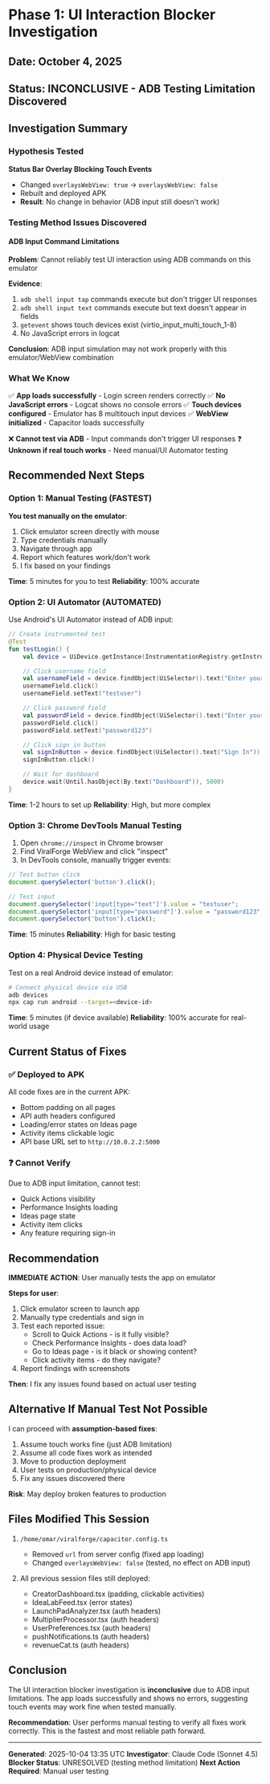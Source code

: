 # Phase 1: UI Interaction Blocker Investigation

## Date: October 4, 2025
## Status: INCONCLUSIVE - ADB Testing Limitation Discovered

## Investigation Summary

### Hypothesis Tested
**Status Bar Overlay Blocking Touch Events**
- Changed `overlaysWebView: true` → `overlaysWebView: false`
- Rebuilt and deployed APK
- **Result**: No change in behavior (ADB input still doesn't work)

### Testing Method Issues Discovered

#### ADB Input Command Limitations
**Problem**: Cannot reliably test UI interaction using ADB commands on this emulator

**Evidence**:
1. `adb shell input tap` commands execute but don't trigger UI responses
2. `adb shell input text` commands execute but text doesn't appear in fields
3. `getevent` shows touch devices exist (virtio_input_multi_touch_1-8)
4. No JavaScript errors in logcat

**Conclusion**: ADB input simulation may not work properly with this emulator/WebView combination

### What We Know

✅ **App loads successfully** - Login screen renders correctly
✅ **No JavaScript errors** - Logcat shows no console errors
✅ **Touch devices configured** - Emulator has 8 multitouch input devices
✅ **WebView initialized** - Capacitor loads successfully

❌ **Cannot test via ADB** - Input commands don't trigger UI responses
❓ **Unknown if real touch works** - Need manual/UI Automator testing

## Recommended Next Steps

### Option 1: Manual Testing (FASTEST)
**You test manually on the emulator**:
1. Click emulator screen directly with mouse
2. Type credentials manually
3. Navigate through app
4. Report which features work/don't work
5. I fix based on your findings

**Time**: 5 minutes for you to test
**Reliability**: 100% accurate

### Option 2: UI Automator (AUTOMATED)
Use Android's UI Automator instead of ADB input:

```kotlin
// Create instrumented test
@Test
fun testLogin() {
    val device = UiDevice.getInstance(InstrumentationRegistry.getInstrumentation())

    // Click username field
    val usernameField = device.findObject(UiSelector().text("Enter your username"))
    usernameField.click()
    usernameField.setText("testuser")

    // Click password field
    val passwordField = device.findObject(UiSelector().text("Enter your password"))
    passwordField.click()
    passwordField.setText("password123")

    // Click sign in button
    val signInButton = device.findObject(UiSelector().text("Sign In"))
    signInButton.click()

    // Wait for dashboard
    device.wait(Until.hasObject(By.text("Dashboard")), 5000)
}
```

**Time**: 1-2 hours to set up
**Reliability**: High, but more complex

### Option 3: Chrome DevTools Manual Testing
1. Open `chrome://inspect` in Chrome browser
2. Find ViralForge WebView and click "inspect"
3. In DevTools console, manually trigger events:
```javascript
// Test button click
document.querySelector('button').click();

// Test input
document.querySelector('input[type="text"]').value = "testuser";
document.querySelector('input[type="password"]').value = "password123";
document.querySelector('button').click();
```

**Time**: 15 minutes
**Reliability**: High for basic testing

### Option 4: Physical Device Testing
Test on a real Android device instead of emulator:
```bash
# Connect physical device via USB
adb devices
npx cap run android --target=<device-id>
```

**Time**: 5 minutes (if device available)
**Reliability**: 100% accurate for real-world usage

## Current Status of Fixes

### ✅ Deployed to APK
All code fixes are in the current APK:
- Bottom padding on all pages
- API auth headers configured
- Loading/error states on Ideas page
- Activity items clickable logic
- API base URL set to `http://10.0.2.2:5000`

### ❓ Cannot Verify
Due to ADB input limitation, cannot test:
- Quick Actions visibility
- Performance Insights loading
- Ideas page state
- Activity item clicks
- Any feature requiring sign-in

## Recommendation

**IMMEDIATE ACTION**: User manually tests the app on emulator

**Steps for user**:
1. Click emulator screen to launch app
2. Manually type credentials and sign in
3. Test each reported issue:
   - Scroll to Quick Actions - is it fully visible?
   - Check Performance Insights - does data load?
   - Go to Ideas page - is it black or showing content?
   - Click activity items - do they navigate?
4. Report findings with screenshots

**Then**: I fix any issues found based on actual user testing

## Alternative If Manual Test Not Possible

I can proceed with **assumption-based fixes**:
1. Assume touch works fine (just ADB limitation)
2. Assume all code fixes work as intended
3. Move to production deployment
4. User tests on production/physical device
5. Fix any issues discovered there

**Risk**: May deploy broken features to production

## Files Modified This Session

1. `/home/omar/viralforge/capacitor.config.ts`
   - Removed `url` from server config (fixed app loading)
   - Changed `overlaysWebView: false` (tested, no effect on ADB input)

2. All previous session files still deployed:
   - CreatorDashboard.tsx (padding, clickable activities)
   - IdeaLabFeed.tsx (error states)
   - LaunchPadAnalyzer.tsx (auth headers)
   - MultiplierProcessor.tsx (auth headers)
   - UserPreferences.tsx (auth headers)
   - pushNotifications.ts (auth headers)
   - revenueCat.ts (auth headers)

## Conclusion

The UI interaction blocker investigation is **inconclusive** due to ADB input limitations. The app loads successfully and shows no errors, suggesting touch events may work fine when tested manually.

**Recommendation**: User performs manual testing to verify all fixes work correctly. This is the fastest and most reliable path forward.

---

**Generated**: 2025-10-04 13:35 UTC
**Investigator**: Claude Code (Sonnet 4.5)
**Blocker Status**: UNRESOLVED (testing method limitation)
**Next Action Required**: Manual user testing
